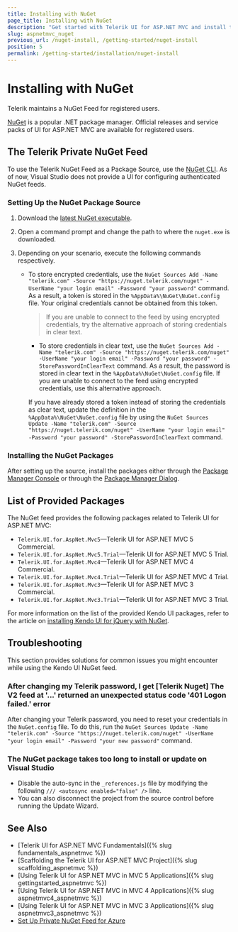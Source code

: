 ```yaml
---
title: Installing with NuGet
page_title: Installing with NuGet
description: "Get started with Telerik UI for ASP.NET MVC and install the NuGet packages of the helpers."
slug: aspnetmvc_nuget
previous_url: /nuget-install, /getting-started/nuget-install
position: 5
permalink: /getting-started/installation/nuget-install
---
```


# Installing with NuGet

Telerik maintains a NuGet Feed for registered users.

[NuGet](https://www.nuget.org) is a popular .NET package manager. Official releases and service packs of UI for ASP.NET MVC are available for registered users.

## The Telerik Private NuGet Feed

To use the Telerik NuGet Feed as a Package Source, use the [NuGet CLI](http://docs.nuget.org/consume/Command-Line-Reference). As of now, Visual Studio does not provide a UI for configuring authenticated NuGet feeds.

### Setting Up the NuGet Package Source

1. Download the [latest NuGet executable](https://dist.nuget.org/win-x86-commandline/latest/nuget.exe).
1. Open a command prompt and change the path to where the `nuget.exe` is downloaded.
1. Depending on your scenario, execute the following commands respectively.

    * To store encrypted credentials, use the `NuGet Sources Add -Name "telerik.com" -Source "https://nuget.telerik.com/nuget" -UserName "your login email" -Password "your password"` command. As a result, a token is stored in the `%AppData%\NuGet\NuGet.config` file. Your original credentials cannot be obtained from this token.

      > If you are unable to connect to the feed by using encrypted credentials, try the alternative approach of storing credentials in clear text.

      * To store credentials in clear text, use the `NuGet Sources Add -Name "telerik.com" -Source "https://nuget.telerik.com/nuget" -UserName "your login email" -Password "your password" -StorePasswordInClearText` command. As a result, the password is stored in clear text in the `%AppData%\NuGet\NuGet.config` file. If you are unable to connect to the feed using encrypted credentials, use this alternative approach.

      If you have already stored a token instead of storing the credentials as clear text, update the definition in the `%AppData%\NuGet\NuGet.config` file by using the `NuGet Sources Update -Name "telerik.com" -Source "https://nuget.telerik.com/nuget" -UserName "your login email" -Password "your password" -StorePasswordInClearText` command.

### Installing the NuGet Packages

After setting up the source, install the packages either through the [Package Manager Console](http://docs.nuget.org/Consume/Package-Manager-Console) or through the [Package Manager Dialog](https://docs.nuget.org/consume/package-manager-dialog).

## List of Provided Packages

The NuGet feed provides the following packages related to Telerik UI for ASP.NET MVC:

- `Telerik.UI.for.AspNet.Mvc5`&mdash;Telerik UI for ASP.NET MVC 5 Commercial.
- `Telerik.UI.for.AspNet.Mvc5.Trial`&mdash;Telerik UI for ASP.NET MVC 5 Trial.
- `Telerik.UI.for.AspNet.Mvc4`&mdash;Telerik UI for ASP.NET MVC 4 Commercial.
- `Telerik.UI.for.AspNet.Mvc4.Trial`&mdash;Telerik UI for ASP.NET MVC 4 Trial.
- `Telerik.UI.for.AspNet.Mvc3`&mdash;Telerik UI for ASP.NET MVC 3 Commercial.
- `Telerik.UI.for.AspNet.Mvc3.Trial`&mdash;Telerik UI for ASP.NET MVC 3 Trial.

For more information on the list of the provided Kendo UI packages, refer to the article on [installing Kendo UI for jQuery with NuGet](https://docs.telerik.com/kendo-ui/intro/installation/nuget-install).

## Troubleshooting

This section provides solutions for common issues you might encounter while using the Kendo UI NuGet feed.

### After changing my Telerik password, I get [Telerik Nuget] The V2 feed at '...' returned an unexpected status code '401 Logon failed.' error

After changing your Telerik password, you need to reset your credentials in the `NuGet.config` file. To do this, run the `NuGet Sources Update -Name "telerik.com" -Source "https://nuget.telerik.com/nuget" -UserName "your login email" -Password "your new password"` command.

### The NuGet package takes too long to install or update on Visual Studio

* Disable the auto-sync in the `_references.js` file by modifying the following `/// <autosync enabled="false" />` line.
* You can also disconnect the project from the source control before running the Update Wizard.

## See Also

* [Telerik UI for ASP.NET MVC Fundamentals]({% slug fundamentals_aspnetmvc %})
* [Scaffolding the Telerik UI for ASP.NET MVC Project]({% slug scaffolding_aspnetmvc %})
* [Using Telerik UI for ASP.NET MVC in MVC 5 Applications]({% slug gettingstarted_aspnetmvc %})
* [Using Telerik UI for ASP.NET MVC in MVC 4 Applications]({% slug aspnetmvc4_aspnetmvc %})
* [Using Telerik UI for ASP.NET MVC in MVC 3 Applications]({% slug aspnetmvc3_aspnetmvc %})
* [Set Up Private NuGet Feed for Azure](https://docs.telerik.com/aspnet-core/knowledge-base/setup-private-nuget-feed-azure)
